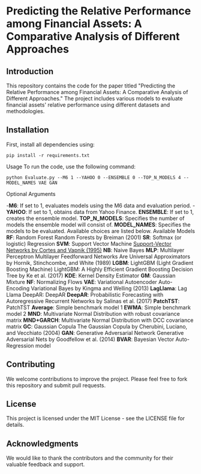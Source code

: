 # Predicting the Relative Performance among Financial Assets: A Comparative Analysis of Different Approaches 

## Introduction
This repository contains the code for the paper titled "Predicting the Relative Performance among Financial Assets: A Comparative Analysis of Different Approaches." The project includes various models to evaluate financial assets' relative performance using different datasets and methodologies.

## Installation
First, install all dependencies using:

```
pip install -r requirements.txt
```

Usage
To run the code, use the following command:

```
python Evaluate.py --M6 1 --YAHOO 0 --ENSEMBLE 0 --TOP_N_MODELS 4 --MODEL_NAMES VAE GAN
```

Optional Arguments

-**M6**: If set to 1, evaluates models using the M6 data and evaluation period.
-**YAHOO**: If set to 1, obtains data from Yahoo Finance.
**ENSEMBLE**: If set to 1, creates the ensemble model.
**TOP_N_MODELS**: Specifies the number of models the ensemble model will consist of.
**MODEL_NAMES**: Specifies the models to be evaluated. Available choices are listed below.
Available Models
**RF**: Random Forest
Random Forests by Breiman (2001)
**SR**: Softmax (or logistic) Regression
**SVM**: Support Vector Machine
[Support-Vector Networks by Cortes and Vapnik (1995)](https://www.example.com)
**NB**: Naive Bayes
**MLP**: Multilayer Perceptron
Multilayer Feedforward Networks Are Universal Approximators by Hornik, Stinchcombe, and White (1989)
**LGBM**: LightGBM (Light Gradient Boosting Machine)
LightGBM: A Highly Efficient Gradient Boosting Decision Tree by Ke et al. (2017)
**KDE**: Kernel Density Estimator
**GM**: Gaussian Mixture
**NF**: Normalizing Flows
**VAE**: Variational Autoencoder
Auto-Encoding Variational Bayes by Kingma and Welling (2013)
**LagLlama**: Lag Llama
DeepAR: DeepAR
**DeepAR**: Probabilistic Forecasting with Autoregressive Recurrent Networks by Salinas et al. (2017)
**PatchTST**: PatchTST
**Average**: Simple benchmark model 1
**EWMA**: Simple benchmark model 2
**MND**: Multivariate Normal Distribution with robust covariance matrix
**MND+GARCH**: Multivariate Normal Distribution with DCC covariance matrix
**GC**: Gaussian Copula
The Gaussian Copula by Cherubini, Luciano, and Vecchiato (2004)
**GAN**: Generative Adversarial Network
Generative Adversarial Nets by Goodfellow et al. (2014)
**BVAR**: Bayesian Vector Auto-Regression model

## Contributing
We welcome contributions to improve the project. Please feel free to fork this repository and submit pull requests.

## License
This project is licensed under the MIT License - see the LICENSE file for details.

## Acknowledgments
We would like to thank the contributors and the community for their valuable feedback and support.

